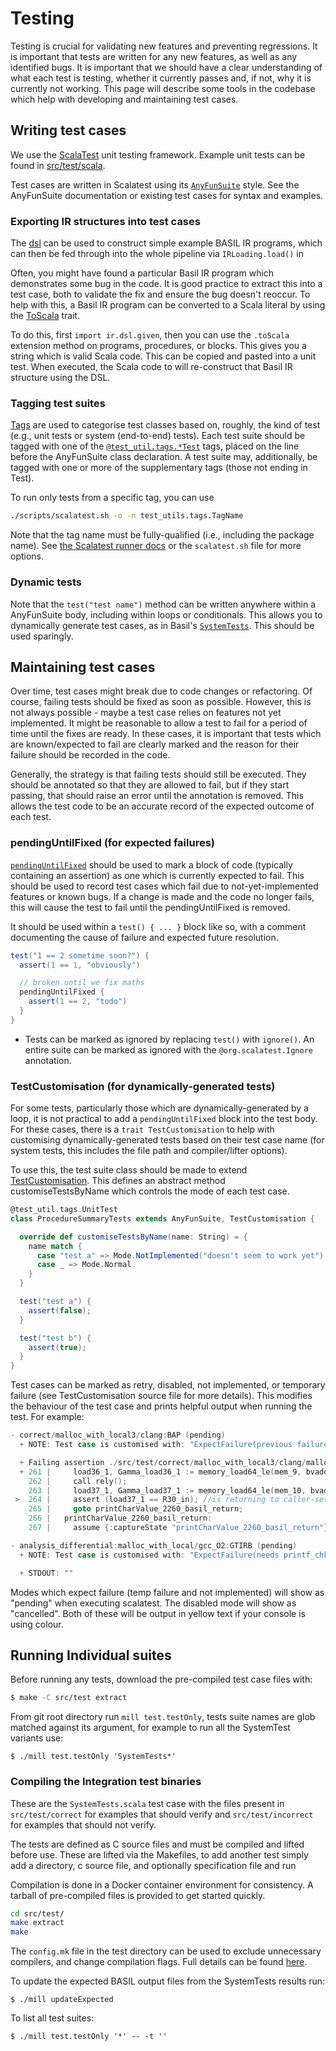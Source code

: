 Testing
=======

Testing is crucial for validating new features and preventing regressions.
It is important that tests are written for any new features, as well as any
identified bugs.
It is important that we should have a clear understanding of what each test
is testing, whether it currently passes and, if not, why it is currently
not working.
This page will describe some tools in the codebase which help with developing
and maintaining test cases.

Writing test cases
------------------

We use the [ScalaTest](https://www.scalatest.org/) unit testing framework. Example unit tests can be found in [src/test/scala](../src/test/scala/).

Test cases are written in Scalatest using its
[`AnyFunSuite`](https://www.scalatest.org/scaladoc/3.1.2/org/scalatest/funsuite/AnyFunSuite.html) style.
See the AnyFunSuite documentation or existing test cases for syntax and examples.

### Exporting IR structures into test cases

The [dsl](../basil-ir.md#constructing-programs-in-code) can be used to construct simple example BASIL IR programs, which can then be fed through into the whole pipeline via `IRLoading.load()` in

Often, you might have found a particular Basil IR program which demonstrates some bug in the code.
It is good practice to extract this into a test case, both to validate the fix and ensure the bug doesn't reoccur.
To help with this, a Basil IR program can be converted to
a Scala literal by using the [ToScala](https://github.com/UQ-PAC/BASIL/blob/main/src/main/scala/ir/dsl/ToScala.scala)
trait.

To do this, first `import ir.dsl.given`, then you can use the `.toScala` extension method on programs, procedures, or blocks.
This gives you a string which is valid Scala code.
This can be copied and pasted into a unit test.
When executed, the Scala code to will re-construct that Basil IR structure using the DSL.

### Tagging test suites

[Tags](https://www.scalatest.org/scaladoc/3.2.1/org/scalatest/Tag.html)
are used to categorise test classes based on, roughly, the kind of test (e.g., unit tests or system (end-to-end) tests).
Each test suite should be tagged with one of the
[`@test_util.tags.*Test`](https://github.com/UQ-PAC/BASIL/tree/main/src/test/scala/test_util/tags) tags,
placed on the line before the AnyFunSuite class declaration.
A test suite may, additionally, be tagged with one or more of the supplementary tags (those not ending in Test).

To run only tests from a specific tag, you can use
```bash
./scripts/scalatest.sh -o -n test_utils.tags.TagName
```
Note that the tag name must be fully-qualified (i.e., including the package name).
See [the Scalatest runner docs](https://www.scalatest.org/user_guide/using_the_runner) or the `scalatest.sh` file
for more options.

### Dynamic tests

Note that the `test("test name")` method can be written anywhere within a AnyFunSuite body, including
within loops or conditionals.
This allows you to dynamically generate test cases, as in
Basil's [`SystemTests`](/src/test/scala/SystemTests.scala).
This should be used sparingly.


Maintaining test cases
----------------------
Over time, test cases might break due to code changes or refactoring.
Of course, failing tests should be fixed as soon as possible.
However, this is not always possible - maybe a test case relies on features not yet implemented.
It might be reasonable to allow a test to fail for a period of time until the fixes are ready.
In these cases, it is important that tests which are known/expected to fail are clearly marked
and the reason for their failure should be recorded in the code.

Generally, the strategy is that failing tests should still be executed.
They should be annotated so that they are allowed to fail, but if they start passing,
that should raise an error until the annotation is removed.
This allows the test code to be an accurate record of the expected outcome of each test.


### pendingUntilFixed (for expected failures)

[`pendingUntilFixed`](https://www.scalatest.org/scaladoc/3.2.3/org/scalatest/Assertions.html#pendingUntilFixed(f:=%3EUnit)(implicitpos:org.scalactic.source.Position):org.scalatest.Assertionwithorg.scalatest.PendingStatement) should be used to mark a block of code (typically containing an assertion) as one which is currently expected to fail. This should be used to record test cases which fail due to not-yet-implemented features or known bugs. If a change is made and the code no longer fails, this will cause the test to fail until the pendingUntilFixed is removed.

It should be used within a `test() { ... }` block like so, with a comment documenting the cause of failure and expected future resolution.
```scala
test("1 == 2 sometime soon?") {
  assert(1 == 1, "obviously")

  // broken until we fix maths
  pendingUntilFixed {
    assert(1 == 2, "todo")
  }
}
```

- Tests can be marked as ignored by replacing `test()` with `ignore()`. An entire suite can be marked as ignored with the `@org.scalatest.Ignore` annotation.

### TestCustomisation (for dynamically-generated tests)

For some tests, particularly those which are dynamically-generated by a loop, it is not practical to add a `pendingUntilFixed` block
into the test body.
For these cases, there is a `trait TestCustomisation` to help with customising dynamically-generated tests
based on their test case name (for system tests, this includes the file path and compiler/lifter options).

To use this, the test suite class should be made to extend [TestCustomisation](/src/test/scala/test_util/TestCustomisation.scala).
This defines an abstract method customiseTestsByName which controls the mode of each test case.
```scala
@test_util.tags.UnitTest
class ProcedureSummaryTests extends AnyFunSuite, TestCustomisation {

  override def customiseTestsByName(name: String) = {
    name match {
      case "test a" => Mode.NotImplemented("doesn't seem to work yet")
      case _ => Mode.Normal
    }
  }

  test("test a") {
    assert(false);
  }

  test("test b") {
    assert(true);
  }
}
```
Test cases can be marked as retry, disabled, not implemented, or temporary failure
(see TestCustomisation source file for more details).
This modifies the behaviour of the test case and prints helpful output when running the test. For example:
```c
- correct/malloc_with_local3/clang:BAP (pending)
  + NOTE: Test case is customised with: "ExpectFailure(previous failure was: Expected verification success, but got failure. Failing assertion is: assert (load37_1 == R30_in))"

  + Failing assertion ./src/test/correct/malloc_with_local3/clang/malloc_with_local3_bap.bpl:264
  + 261 |     load36_1, Gamma_load36_1 := memory_load64_le(mem_9, bvadd64(R31_in, 18446744073709551600bv64)), (gamma_load64(Gamma_mem_9, bvadd64(R31_in, 18446744073709551600bv64)) || L(bvadd64(R31_in, 18446744073709551600bv64)));
    262 |     call rely();
    263 |     load37_1, Gamma_load37_1 := memory_load64_le(mem_10, bvadd64(R31_in, 18446744073709551608bv64)), (gamma_load64(Gamma_mem_10, bvadd64(R31_in, 18446744073709551608bv64)) || L(bvadd64(R31_in, 18446744073709551608bv64)));
 >  264 |     assert (load37_1 == R30_in); //is returning to caller-set R30
    265 |     goto printCharValue_2260_basil_return;
    266 |   printCharValue_2260_basil_return:
    267 |     assume {:captureState "printCharValue_2260_basil_return"} true;
```

```c
- analysis_differential:malloc_with_local/gcc_O2:GTIRB (pending)
  + NOTE: Test case is customised with: "ExpectFailure(needs printf_chk)"

  + STDOUT: ""
```

Modes which expect failure (temp failure and not implemented) will show as "pending" when
executing scalatest.
The disabled mode will show as "cancelled".
Both of these will be output in yellow text if your console is using colour.


## Running Individual suites

Before running any tests, download the pre-compiled test case files with:
```bash
$ make -C src/test extract
```

From git root directory run `mill test.testOnly`, tests suite names are glob matched against its argument,
for example to run all the SystemTest variants use:

```
$ ./mill test.testOnly 'SystemTests*'
```


### Compiling the Integration test binaries

These are the `SystemTests.scala` test case with the files present in `src/test/correct` for examples that should verify and `src/test/incorrect`
for examples that should not verify.

The tests are defined as C source files and must be compiled and lifted before use.
These are lifted via the Makefiles, to add another test simply add a directory, c source file, and optionally specification file and run

Compilation is done in a Docker container environment for consistency.
A tarball of pre-compiled files is provided to get started quickly.

```sh
cd src/test/
make extract
make
```

The `config.mk` file in the test directory can be used to exclude unnecessary compilers, and change compilation flags.
Full details can be found [here](../src/test/readme.md).


To update the expected BASIL output files from the SystemTests results run:

```
$ ./mill updateExpected
```

To list all test suites:

```
$ ./mill test.testOnly '*' -- -t ''
```
